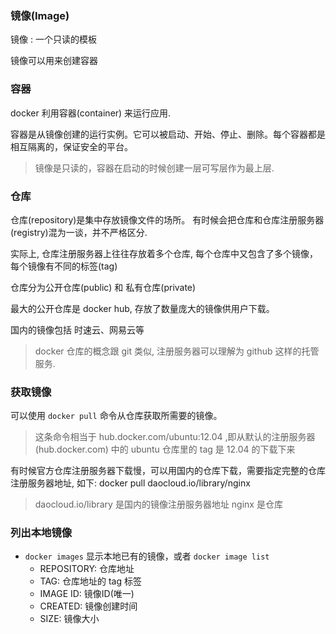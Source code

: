 ### 镜像(Image)
镜像 : 一个只读的模板

镜像可以用来创建容器

### 容器
docker 利用容器(container) 来运行应用.

容器是从镜像创建的运行实例。它可以被启动、开始、停止、删除。每个容器都是相互隔离的，保证安全的平台。

> 镜像是只读的，容器在启动的时候创建一层可写层作为最上层.

### 仓库
仓库(repository)是集中存放镜像文件的场所。
有时候会把仓库和仓库注册服务器(registry)混为一谈，并不严格区分.

实际上, 仓库注册服务器上往往存放着多个仓库, 每个仓库中又包含了多个镜像，每个镜像有不同的标签(tag)

仓库分为公开仓库(public) 和 私有仓库(private)

最大的公开仓库是 docker hub, 存放了数量庞大的镜像供用户下载。

国内的镜像包括 时速云、网易云等

> docker 仓库的概念跟 git 类似, 注册服务器可以理解为 github 这样的托管服务.

### 获取镜像
可以使用 `docker pull` 命令从仓库获取所需要的镜像。
> 这条命令相当于 hub.docker.com/ubuntu:12.04 ,即从默认的注册服务器(hub.docker.com) 中的 ubuntu
仓库里的 tag 是 12.04 的下载下来

有时候官方仓库注册服务器下载慢，可以用国内的仓库下载，需要指定完整的仓库注册服务器地址, 如下:
docker pull daocloud.io/library/nginx
> daocloud.io/library 是国内的镜像注册服务器地址  nginx 是仓库

### 列出本地镜像
 - `docker images` 显示本地已有的镜像，或者 `docker image list`
    + REPOSITORY: 仓库地址
    + TAG: 仓库地址的 tag 标签
    + IMAGE ID: 镜像ID(唯一)
    + CREATED: 镜像创建时间
    + SIZE: 镜像大小


